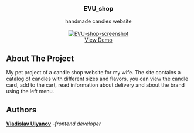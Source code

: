 <br/>
<p align="center">
  <h3 align="center">EVU_shop</h3>

  <p align="center">
    handmade candles website
    <br/>
    <br/>
    <a href='https://flynnrcore.github.io/EVU_shop/#' target='_blank'><img src='https://i.postimg.cc/9MccYWv3/EVU-shop-screenshot.png' border='0' alt='EVU-shop-screenshot'/></a>
    <br/>
    <a href="https://flynnrcore.github.io/EVU_shop/">View Demo</a>
  </p>
</p>

## About The Project

My pet project of a candle shop website for my wife.
The site contains a catalog of candles with different sizes and flavors, you can view the candle card, add to the cart, read information about delivery and about the brand using the left menu.

## Authors

[**Vladislav Ulyanov**](https://github.com/Flynnrcore)  -*frontend developer*

